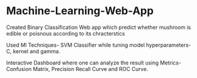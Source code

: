 # Machine-Learning-Web-App
Created Binary Classification Web app which predict whether mushroom is edible or poisnous according to its chracterstics

Used Ml Techniques- SVM Classifier while tuning model hyperparameters- C, kernel and gamma.

Interactive Dashboard where one can analyze the result using Metrics- Confusion Matrix, Precision Recall Curve and ROC Curve.
